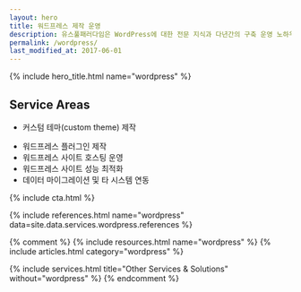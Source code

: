 ```yaml
---
layout: hero
title: 워드프레스 제작 운영
description: 유스풀패러다임은 WordPress에 대한 전문 지식과 다년간의 구축 운영 노하우를 바탕으로 프리미엄 기술 지원 서비스를 제공합니다.
permalink: /wordpress/
last_modified_at: 2017-06-01
---
```


{% include hero_title.html name="wordpress" %}

<div class="page-header">
  <h2>Service Areas</h2>
</div>

* 커스텀 테마(custom theme) 제작
<!-- * 워드프레스 기반 웹서비스 구축 -->
<!-- * 테마 커스터마이징 -->
* 워드프레스 플러그인 제작
* 워드프레스 사이트 호스팅 운영
* 워드프레스 사이트 성능 최적화
* 데이터 마이그레이션 및 타 시스템 연동

{% include cta.html %}

{% include references.html name="wordpress" data=site.data.services.wordpress.references %}

{% comment %}
{% include resources.html name="wordpress" %}
{% include articles.html category="wordpress" %}

{% include services.html title="Other Services & Solutions" without="wordpress" %}
{% endcomment %}
